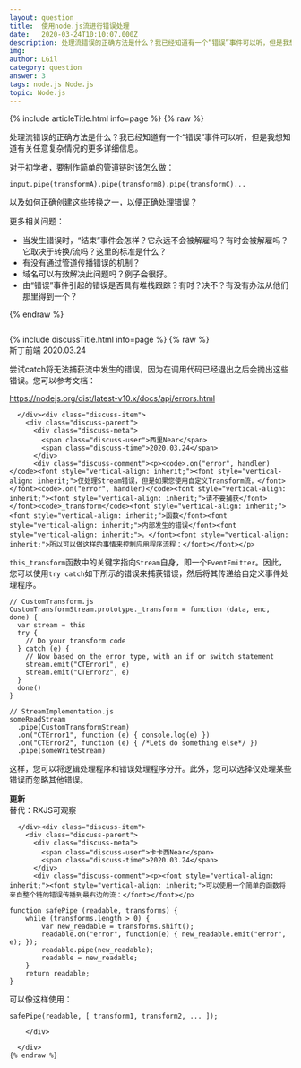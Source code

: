 ```yaml
---
layout: question
title:  使用node.js流进行错误处理
date:   2020-03-24T10:10:07.000Z
description: 处理流错误的正确方法是什么？我已经知道有一个“错误”事件可以听，但是我想知道有关任意复杂情况的更多详细信息。对于初学者，要制作简单的管道链时该怎么做：...
img: 
author: LGil
category: question
answer: 3
tags: node.js Node.js
topic: Node.js
---
```

<div class="article-root">
  <div class="article">
    {% include articleTitle.html info=page %}
    {% raw %}
    <div class="article-content"><p><font style="vertical-align: inherit;"><font style="vertical-align: inherit;">处理流错误的正确方法是什么？</font><font style="vertical-align: inherit;">我已经知道有一个“错误”事件可以听，但是我想知道有关任意复杂情况的更多详细信息。</font></font></p>

<p><font style="vertical-align: inherit;"><font style="vertical-align: inherit;">对于初学者，要制作简单的管道链时该怎么做：</font></font></p>

<p><code>input.pipe(transformA).pipe(transformB).pipe(transformC)...</code></p>

<p><font style="vertical-align: inherit;"><font style="vertical-align: inherit;">以及如何正确创建这些转换之一，以便正确处理错误？ </font></font></p>

<p><font style="vertical-align: inherit;"><font style="vertical-align: inherit;">更多相关问题：</font></font></p>

<ul>
<li><font style="vertical-align: inherit;"><font style="vertical-align: inherit;">当发生错误时，“结束”事件会怎样？</font><font style="vertical-align: inherit;">它永远不会被解雇吗？</font><font style="vertical-align: inherit;">有时会被解雇吗？</font><font style="vertical-align: inherit;">它取决于转换/流吗？</font><font style="vertical-align: inherit;">这里的标准是什么？</font></font></li>
<li><font style="vertical-align: inherit;"><font style="vertical-align: inherit;">有没有通过管道传播错误的机制？ </font></font></li>
<li><font style="vertical-align: inherit;"><font style="vertical-align: inherit;">域名可以有效解决此问题吗？</font><font style="vertical-align: inherit;">例子会很好。</font></font></li>
<li><font style="vertical-align: inherit;"><font style="vertical-align: inherit;">由“错误”事件引起的错误是否具有堆栈跟踪？</font><font style="vertical-align: inherit;">有时？</font><font style="vertical-align: inherit;">决不？</font><font style="vertical-align: inherit;">有没有办法从他们那里得到一个？</font></font></li>
</ul></div>
    {% endraw %}
  </div>
  <p style="height: 0;width:0;overflow: hidden;"> 第3620篇《使用node.js流进行错误处理》来自Winter(https://github.com/aiyld/aiyld.github.io)的站点</p>
  <div class="discuss-wrapper">
    {% include discussTitle.html info=page %}
    {% raw %}
    <div class="discuss-item">
        <div class="discuss-parent">
          <div class="discuss-meta">
            <span class="discuss-user">斯丁前端</span>
            <span class="discuss-time">2020.03.24</span>
          </div>
          <div class="discuss-comment"><p><font style="vertical-align: inherit;"><font style="vertical-align: inherit;">尝试catch将无法捕获流中发生的错误，因为在调用代码已经退出之后会抛出这些错误。</font><font style="vertical-align: inherit;">您可以参考文档：</font></font></p>

<p><a href="https://nodejs.org/dist/latest-v10.x/docs/api/errors.html" rel="nofollow noreferrer"><font style="vertical-align: inherit;"><font style="vertical-align: inherit;">https://nodejs.org/dist/latest-v10.x/docs/api/errors.html</font></font></a></p></div>
        </div>
        
      </div><div class="discuss-item">
        <div class="discuss-parent">
          <div class="discuss-meta">
            <span class="discuss-user">西里Near</span>
            <span class="discuss-time">2020.03.24</span>
          </div>
          <div class="discuss-comment"><p><code>.on("error", handler)</code><font style="vertical-align: inherit;"><font style="vertical-align: inherit;">仅处理Stream错误，但是如果您使用自定义Transform流，</font></font><code>.on("error", handler)</code><font style="vertical-align: inherit;"><font style="vertical-align: inherit;">请不要捕获</font></font><code>_transform</code><font style="vertical-align: inherit;"><font style="vertical-align: inherit;">函数</font><font style="vertical-align: inherit;">内部发生的错误</font><font style="vertical-align: inherit;">。</font><font style="vertical-align: inherit;">所以可以做这样的事情来控制应用程序流程：</font></font></p>

<p><code>this</code><font style="vertical-align: inherit;"></font><code>_transform</code><font style="vertical-align: inherit;"><font style="vertical-align: inherit;">函数中的</font><font style="vertical-align: inherit;">关键字</font><font style="vertical-align: inherit;">指向</font></font><code>Stream</code><font style="vertical-align: inherit;"><font style="vertical-align: inherit;">自身，即一个</font></font><code>EventEmitter</code><font style="vertical-align: inherit;"><font style="vertical-align: inherit;">。</font><font style="vertical-align: inherit;">因此，您可以使用</font></font><code>try catch</code><font style="vertical-align: inherit;"><font style="vertical-align: inherit;">如下所示的错误来捕获错误，然后将其传递给自定义事件处理程序。</font></font></p>

<pre><code>// CustomTransform.js<font></font>
CustomTransformStream.prototype._transform = function (data, enc, done) {<font></font>
  var stream = this<font></font>
  try {<font></font>
    // Do your transform code<font></font>
  } catch (e) {<font></font>
    // Now based on the error type, with an if or switch statement<font></font>
    stream.emit("CTError1", e)<font></font>
    stream.emit("CTError2", e)<font></font>
  }<font></font>
  done()<font></font>
}<font></font>
<font></font>
// StreamImplementation.js<font></font>
someReadStream<font></font>
  .pipe(CustomTransformStream)<font></font>
  .on("CTError1", function (e) { console.log(e) })<font></font>
  .on("CTError2", function (e) { /*Lets do something else*/ })<font></font>
  .pipe(someWriteStream)<font></font>
</code></pre>

<p><font style="vertical-align: inherit;"><font style="vertical-align: inherit;">这样，您可以将逻辑处理程序和错误处理程序分开。</font><font style="vertical-align: inherit;">此外，您可以选择仅处理某些错误而忽略其他错误。</font></font></p>

<p><strong><font style="vertical-align: inherit;"><font style="vertical-align: inherit;">更新</font></font></strong><br><font style="vertical-align: inherit;"><font style="vertical-align: inherit;"> 
替代：RXJS可观察</font></font></p></div>
        </div>
        
      </div><div class="discuss-item">
        <div class="discuss-parent">
          <div class="discuss-meta">
            <span class="discuss-user">卡卡西Near</span>
            <span class="discuss-time">2020.03.24</span>
          </div>
          <div class="discuss-comment"><p><font style="vertical-align: inherit;"><font style="vertical-align: inherit;">可以使用一个简单的函数将来自整个链的错误传播到最右边的流：</font></font></p>

<pre><code>function safePipe (readable, transforms) {<font></font>
    while (transforms.length &gt; 0) {<font></font>
        var new_readable = transforms.shift();<font></font>
        readable.on("error", function(e) { new_readable.emit("error", e); });<font></font>
        readable.pipe(new_readable);<font></font>
        readable = new_readable;<font></font>
    }<font></font>
    return readable;<font></font>
}<font></font>
</code></pre>

<p><font style="vertical-align: inherit;"><font style="vertical-align: inherit;">可以像这样使用：</font></font></p>

<pre><code>safePipe(readable, [ transform1, transform2, ... ]);
</code></pre></div>
        </div>
        
      </div>
    {% endraw %}
  </div>
<div>
